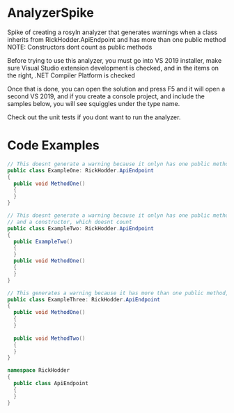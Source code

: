 # AnalyzerSpike

Spike of creating a rosyln analyzer that generates warnings when a class inherits from RickHodder.ApiEndpoint and has more than one public method
NOTE: Constructors dont count as public methods

Before trying to use this analyzer, you must go into VS 2019 installer, make sure Visual Studio extension development is checked, and in the items on the right, .NET Compiler Platform is checked

Once that is done, you can open the solution and press F5 and it will open a second VS 2019, and if you create a console project, and include the samples below, you will see squiggles under the type name.

Check out the unit tests if you dont want to run the analyzer. 

# Code Examples

```C#
// This doesnt generate a warning because it onlyn has one public method
public class ExampleOne: RickHodder.ApiEndpoint
{
  public void MethodOne()
  {
  }
}

// This doesnt generate a warning because it onlyn has one public method, 
// and a constructor, which doesnt count 
public class ExampleTwo: RickHodder.ApiEndpoint
{
  public ExampleTwo()
  {
  }
  public void MethodOne()
  {
  }
}

// This generates a warning because it has more than one public method, 
public class ExampleThree: RickHodder.ApiEndpoint
{
  public void MethodOne()
  {
  }
  
  public void MethodTwo()
  {
  }
}

namespace RickHodder
{
  public class ApiEndpoint
  {
  }
}
